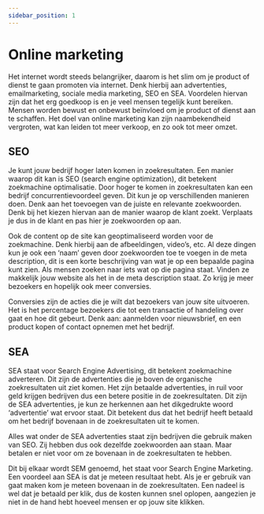 ```yaml
---
sidebar_position: 1
---
```


# Online marketing 

Het internet wordt steeds belangrijker, daarom is het slim om je product of dienst te gaan promoten via internet. Denk hierbij aan advertenties, emailmarketing, sociale media marketing, SEO en SEA.  Voordelen hiervan zijn dat het erg goedkoop is en je veel mensen tegelijk kunt bereiken. Mensen worden bewust en onbewust beïnvloed om je product of dienst aan te schaffen. Het doel van online marketing kan zijn naambekendheid vergroten, wat kan leiden tot meer verkoop, en zo ook tot meer omzet. 

## SEO

Je kunt jouw bedrijf hoger laten komen in zoekresultaten. Een manier waarop dit kan is SEO (search engine optimization), dit betekent zoekmachine optimalisatie. Door hoger te komen in zoekresultaten kan een bedrijf concurrentievoordeel geven. Dit kun je op verschillenden manieren doen. Denk aan het toevoegen van de juiste en relevante zoekwoorden. Denk bij het kiezen hiervan aan de manier waarop de klant zoekt. Verplaats je dus in de klant en pas hier je zoekwoorden op aan. 

Ook de content op de site kan geoptimaliseerd worden voor de zoekmachine. Denk hierbij aan de afbeeldingen, video’s, etc. Al deze dingen kun je ook een ‘naam’ geven door zoekwoorden toe te voegen in de meta description, dit is een korte beschrijving van wat je op een bepaalde pagina kunt zien. Als mensen zoeken naar iets wat op die pagina staat. Vinden ze makkelijk jouw website als het in de meta description staat. Zo krijg je meer bezoekers en hopelijk ook meer conversies.  

Conversies zijn de acties die je wilt dat bezoekers van jouw site uitvoeren. Het is het percentage bezoekers die tot een transactie of handeling over gaat en hoe dit gebeurt. Denk aan: aanmelden voor nieuwsbrief, en een product kopen of contact opnemen met het bedrijf. 

## SEA

SEA staat voor Search Engine Advertising, dit betekent zoekmachine adverteren. Dit zijn de advertenties die je boven de organische zoekresultaten uit ziet komen. Het zijn betaalde advertenties, in ruil voor geld krijgen bedrijven dus een betere positie in de zoekresultaten. 
Dit zijn de SEA advertenties, je kun ze herkennen aan het dikgedrukte woord ‘advertentie’ wat ervoor staat. Dit betekent dus dat het bedrijf heeft betaald om het bedrijf bovenaan in de zoekresultaten uit te komen.  

Alles wat onder de SEA advertenties staat zijn bedrijven die gebruik maken van SEO. Zij hebben dus ook dezelfde zoekwoorden aan staan. Maar betalen er niet voor om ze bovenaan in de zoekresultaten te hebben. 

Dit bij elkaar wordt SEM genoemd, het staat voor Search Engine Marketing.
Een voordeel aan SEA is dat je meteen resultaat hebt. Als je er gebruik van gaat maken kom je meteen bovenaan in de zoekresultaten. Een nadeel is wel dat je betaald per klik, dus de kosten kunnen snel oplopen, aangezien je niet in de hand hebt hoeveel mensen er op jouw site klikken. 
